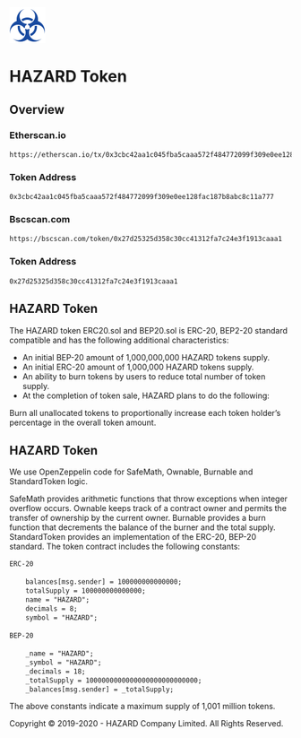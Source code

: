 <img src="https://github.com/AthitSaenwaet/token-distribution/blob/main/images/logo.png" width="64" height="64">

# HAZARD Token

## Overview

### Etherscan.io

    https://etherscan.io/tx/0x3cbc42aa1c045fba5caaa572f484772099f309e0ee128fac187b8abc8c11a777

### Token Address

    0x3cbc42aa1c045fba5caaa572f484772099f309e0ee128fac187b8abc8c11a777

### Bscscan.com

    https://bscscan.com/token/0x27d25325d358c30cc41312fa7c24e3f1913caaa1

### Token Address

    0x27d25325d358c30cc41312fa7c24e3f1913caaa1

## HAZARD Token

The HAZARD token ERC20.sol and BEP20.sol is ERC-20, BEP2-20 standard compatible and has the following additional characteristics:

- An initial BEP-20 amount of 1,000,000,000 HAZARD tokens supply.
- An initial ERC-20 amount of 1,000,000 HAZARD tokens supply.
- An ability to burn tokens by users to reduce total number of token supply.
- At the completion of token sale, HAZARD plans to do the following:

Burn all unallocated tokens to proportionally increase each token holder’s percentage in the overall token amount.

## HAZARD Token

We use OpenZeppelin code for SafeMath, Ownable, Burnable and StandardToken logic.

SafeMath provides arithmetic functions that throw exceptions when integer overflow occurs.
Ownable keeps track of a contract owner and permits the transfer of ownership by the current owner.
Burnable provides a burn function that decrements the balance of the burner and the total supply.
StandardToken provides an implementation of the ERC-20, BEP-20 standard.
The token contract includes the following constants:

    ERC-20

        balances[msg.sender] = 100000000000000;
        totalSupply = 100000000000000;
        name = "HAZARD";
        decimals = 8;
        symbol = "HAZARD";

    BEP-20

        _name = "HAZARD";
        _symbol = "HAZARD";
        _decimals = 18;
        _totalSupply = 1000000000000000000000000000;
        _balances[msg.sender] = _totalSupply;

The above constants indicate a maximum supply of 1,001 million tokens.

Copyright © 2019-2020 - HAZARD Company Limited. All Rights Reserved.
